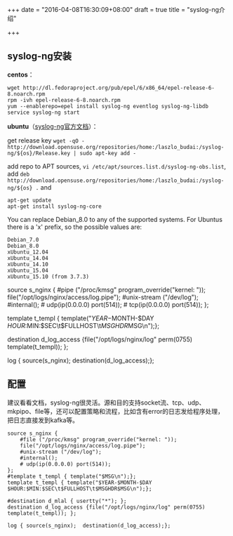 +++
date = "2016-04-08T16:30:09+08:00"
draft = true
title = "syslog-ng介绍"

+++
## syslog-ng安装

**centos**：

	wget http://dl.fedoraproject.org/pub/epel/6/x86_64/epel-release-6-8.noarch.rpm
	rpm -ivh epel-release-6-8.noarch.rpm
	yum --enablerepo=epel install syslog-ng eventlog syslog-ng-libdb
	service syslog-ng start

**ubuntu**（[syslog-ng官方文档](https://syslog-ng.gitbooks.io/getting-started/content/chapters/chapter_0/section_1.html)）：


get release key
    `wget -qO -  http://download.opensuse.org/repositories/home:/laszlo_budai:/syslog-ng/${os}/Release.key | sudo apt-key add -`

add repo to APT sources, `vi /etc/apt/sources.list.d/syslog-ng-obs.list`, add
    `deb  http://download.opensuse.org/repositories/home:/laszlo_budai:/syslog-ng/${os} .`
and

    apt-get update
    apt-get install syslog-ng-core

You can replace Debian_8.0 to any of the supported systems. For Ubuntus there is a 'x' prefix, so the possible values are:

    Debian_7.0
    Debian_8.0
    xUbuntu_12.04
    xUbuntu_14.04
    xUbuntu_14.10
    xUbuntu_15.04
    xUbuntu_15.10 (from 3.7.3)


source s_nginx {
        #pipe ("/proc/kmsg" program_override("kernel: "));
        file("/opt/logs/nginx/access/log.pipe");
        #unix-stream ("/dev/log");
        #internal();
        # udp(ip(0.0.0.0) port(514));
        # tcp(ip(0.0.0.0) port(514));
};

template t_templ { template("$YEAR-$MONTH-$DAY $HOUR:$MIN:$SEC\t$FULLHOST\t$MSGHDR$MSG\n");};

destination d_log_access {file("/opt/logs/nginx/log" perm(0755) template(t_templ)); };

log { source(s_nginx);  destination(d_log_access);};

## 配置
建议看看文档，syslog-ng很灵活。源和目的支持socket流、tcp、udp、mkpipo、file等，还可以配置策略和流程，比如含有error的日志发给程序处理，把日志直接发到kafka等。

	source s_nginx {
        #file ("/proc/kmsg" program_override("kernel: "));
        file("/opt/logs/nginx/access/log.pipe");
        #unix-stream ("/dev/log");
        #internal();
        # udp(ip(0.0.0.0) port(514));
	};
	#template t_templ { template("$MSG\n");};
	template t_templ { template("$YEAR-$MONTH-$DAY $HOUR:$MIN:$SEC\t$FULLHOST\t$MSGHDR$MSG\n");};

	#destination d_mlal { usertty("*"); };
	destination d_log_access {file("/opt/logs/nginx/log" perm(0755) template(t_templ)); };

	log { source(s_nginx);  destination(d_log_access);};
